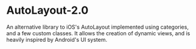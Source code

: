 AutoLayout-2.0
==============

An alternative library to iOS's AutoLayout implemented using categories, and a few custom classes.  It allows the creation of dynamic views, and is heavily inspired by Android's UI system. 
